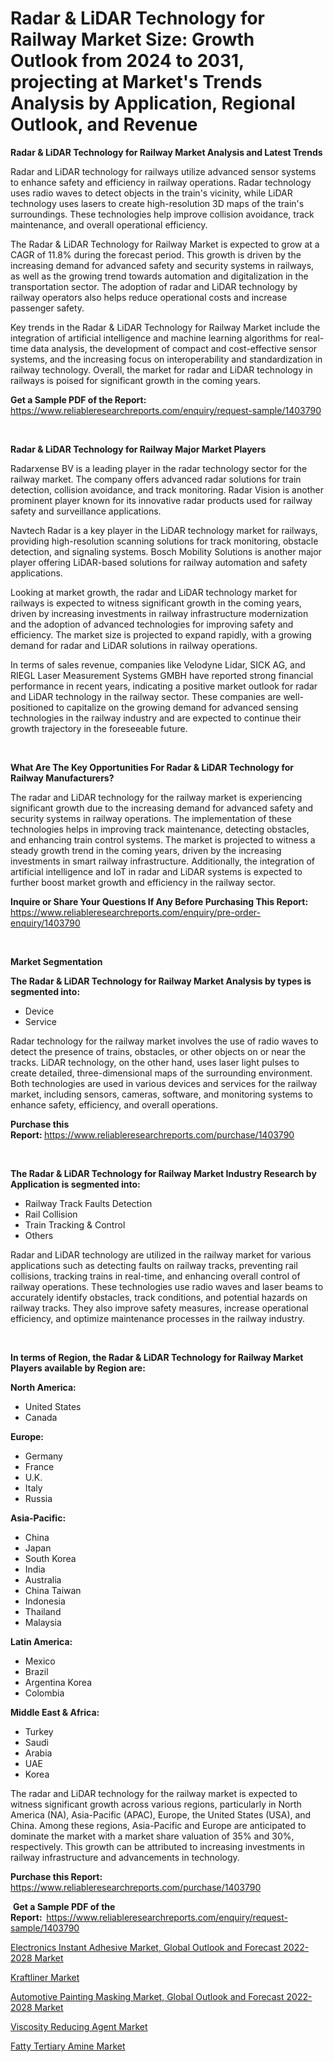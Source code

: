<p><h1>Radar & LiDAR Technology for Railway Market Size: Growth Outlook from 2024 to 2031, projecting at Market's Trends Analysis by Application, Regional Outlook, and Revenue</h1></p><p><strong>Radar & LiDAR Technology for Railway Market Analysis and Latest Trends</strong></p>
<p><p>Radar and LiDAR technology for railways utilize advanced sensor systems to enhance safety and efficiency in railway operations. Radar technology uses radio waves to detect objects in the train's vicinity, while LiDAR technology uses lasers to create high-resolution 3D maps of the train's surroundings. These technologies help improve collision avoidance, track maintenance, and overall operational efficiency.</p><p>The Radar & LiDAR Technology for Railway Market is expected to grow at a CAGR of 11.8% during the forecast period. This growth is driven by the increasing demand for advanced safety and security systems in railways, as well as the growing trend towards automation and digitalization in the transportation sector. The adoption of radar and LiDAR technology by railway operators also helps reduce operational costs and increase passenger safety.</p><p>Key trends in the Radar & LiDAR Technology for Railway Market include the integration of artificial intelligence and machine learning algorithms for real-time data analysis, the development of compact and cost-effective sensor systems, and the increasing focus on interoperability and standardization in railway technology. Overall, the market for radar and LiDAR technology in railways is poised for significant growth in the coming years.</p></p>
<p><strong>Get a Sample PDF of the Report:&nbsp;</strong> <a href="https://www.reliableresearchreports.com/enquiry/request-sample/1403790">https://www.reliableresearchreports.com/enquiry/request-sample/1403790</a></p>
<p>&nbsp;</p>
<p><strong>Radar & LiDAR Technology for Railway Major Market Players</strong></p>
<p><p>Radarxense BV is a leading player in the radar technology sector for the railway market. The company offers advanced radar solutions for train detection, collision avoidance, and track monitoring. Radar Vision is another prominent player known for its innovative radar products used for railway safety and surveillance applications.</p><p>Navtech Radar is a key player in the LiDAR technology market for railways, providing high-resolution scanning solutions for track monitoring, obstacle detection, and signaling systems. Bosch Mobility Solutions is another major player offering LiDAR-based solutions for railway automation and safety applications.</p><p>Looking at market growth, the radar and LiDAR technology market for railways is expected to witness significant growth in the coming years, driven by increasing investments in railway infrastructure modernization and the adoption of advanced technologies for improving safety and efficiency. The market size is projected to expand rapidly, with a growing demand for radar and LiDAR solutions in railway operations.</p><p>In terms of sales revenue, companies like Velodyne Lidar, SICK AG, and RIEGL Laser Measurement Systems GMBH have reported strong financial performance in recent years, indicating a positive market outlook for radar and LiDAR technology in the railway sector. These companies are well-positioned to capitalize on the growing demand for advanced sensing technologies in the railway industry and are expected to continue their growth trajectory in the foreseeable future.</p></p>
<p>&nbsp;</p>
<p><strong>What Are The Key Opportunities For Radar & LiDAR Technology for Railway Manufacturers?</strong></p>
<p><p>The radar and LiDAR technology for the railway market is experiencing significant growth due to the increasing demand for advanced safety and security systems in railway operations. The implementation of these technologies helps in improving track maintenance, detecting obstacles, and enhancing train control systems. The market is projected to witness a steady growth trend in the coming years, driven by the increasing investments in smart railway infrastructure. Additionally, the integration of artificial intelligence and IoT in radar and LiDAR systems is expected to further boost market growth and efficiency in the railway sector.</p></p>
<p><strong>Inquire or Share Your Questions If Any Before Purchasing This Report:</strong> <a href="https://www.reliableresearchreports.com/enquiry/pre-order-enquiry/1403790">https://www.reliableresearchreports.com/enquiry/pre-order-enquiry/1403790</a></p>
<p>&nbsp;</p>
<p><strong>Market Segmentation</strong></p>
<p><strong>The Radar & LiDAR Technology for Railway Market Analysis by types is segmented into:</strong></p>
<p><ul><li>Device</li><li>Service</li></ul></p>
<p><p>Radar technology for the railway market involves the use of radio waves to detect the presence of trains, obstacles, or other objects on or near the tracks. LiDAR technology, on the other hand, uses laser light pulses to create detailed, three-dimensional maps of the surrounding environment. Both technologies are used in various devices and services for the railway market, including sensors, cameras, software, and monitoring systems to enhance safety, efficiency, and overall operations.</p></p>
<p><strong>Purchase this Report:&nbsp;</strong><a href="https://www.reliableresearchreports.com/purchase/1403790">https://www.reliableresearchreports.com/purchase/1403790</a></p>
<p>&nbsp;</p>
<p><strong>The Radar & LiDAR Technology for Railway Market Industry Research by Application is segmented into:</strong></p>
<p><ul><li>Railway Track Faults Detection</li><li>Rail Collision</li><li>Train Tracking & Control</li><li>Others</li></ul></p>
<p><p>Radar and LiDAR technology are utilized in the railway market for various applications such as detecting faults on railway tracks, preventing rail collisions, tracking trains in real-time, and enhancing overall control of railway operations. These technologies use radio waves and laser beams to accurately identify obstacles, track conditions, and potential hazards on railway tracks. They also improve safety measures, increase operational efficiency, and optimize maintenance processes in the railway industry.</p></p>
<p>&nbsp;</p>
<p><strong>In terms of Region, the Radar & LiDAR Technology for Railway Market Players available by Region are:</strong></p>
<p>
    <p> <strong> North America: </strong>
        <ul>
            <li>United States</li>
            <li>Canada</li>
        </ul>
        </p> 
    <p> <strong> Europe: </strong>
        <ul>
            <li>Germany</li>
            <li>France</li>
            <li>U.K.</li>
            <li>Italy</li>
            <li>Russia</li>
        </ul>
        </p> 
    <p> <strong> Asia-Pacific: </strong>
        <ul>
            <li>China</li>
            <li>Japan</li>
            <li>South Korea</li>
            <li>India</li>
            <li>Australia</li>
            <li>China Taiwan</li>
            <li>Indonesia</li>
            <li>Thailand</li>
            <li>Malaysia</li>
        </ul>
        </p> 
    <p> <strong> Latin America: </strong>
        <ul>
            <li>Mexico</li>
            <li>Brazil</li>
            <li>Argentina Korea</li>
            <li>Colombia</li>
        </ul>
        </p> 
    <p> <strong> Middle East & Africa: </strong>
        <ul>
            <li>Turkey</li>
            <li>Saudi</li>
            <li>Arabia</li>
            <li>UAE</li>
            <li>Korea</li>
        </ul>
    </p>
    </p>
<p><p>The radar and LiDAR technology for the railway market is expected to witness significant growth across various regions, particularly in North America (NA), Asia-Pacific (APAC), Europe, the United States (USA), and China. Among these regions, Asia-Pacific and Europe are anticipated to dominate the market with a market share valuation of 35% and 30%, respectively. This growth can be attributed to increasing investments in railway infrastructure and advancements in technology.</p></p>
<p><strong>Purchase this Report: </strong><a href="https://www.reliableresearchreports.com/purchase/1403790">https://www.reliableresearchreports.com/purchase/1403790</a></p>
<p>&nbsp;<strong>Get a Sample PDF of the Report:&nbsp;&nbsp;</strong><a href="https://www.reliableresearchreports.com/enquiry/request-sample/1403790">https://www.reliableresearchreports.com/enquiry/request-sample/1403790</a></p>
<p><strong></strong></p>
<p><p><a href="https://frill-swim-3cd.notion.site/Electronics-Instant-Adhesive-Market-Global-Outlook-and-Forecast-2022-2028-Market-Offers-Provide-Ins-56e624ff3d3a4e67950814ee53e1ec31">Electronics Instant Adhesive Market, Global Outlook and Forecast 2022-2028 Market</a></p><p><a href="https://view.publitas.com/reportprime-1/kraftliner-market-size-growth-and-forecast-from-2024-2031/">Kraftliner Market</a></p><p><a href="https://meowing-canidae-761.notion.site/Automotive-Painting-Masking-Market-Global-Outlook-and-Forecast-2022-2028-Market-Size-Focuses-on-Mar-3356c4f8c9704f29b0847cf8b0e4a88c">Automotive Painting Masking Market, Global Outlook and Forecast 2022-2028 Market</a></p><p><a href="https://view.publitas.com/reportprime-1/viscosity-reducing-agent-market-analysis-and-market-size-global-industry-overview-market-segmentation-and-forecast-2024-to-2031/">Viscosity Reducing Agent Market</a></p><p><a href="https://github.com/rahu1506/Market-Research-Report-List-3/blob/main/fatty-tertiary-amine-market.md">Fatty Tertiary Amine Market</a></p></p>